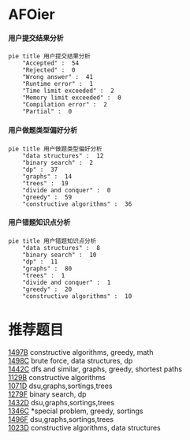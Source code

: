 # AFOier

<!-- tabs:start -->



#### **用户提交结果分析**

```mermaid
pie title 用户提交结果分析
    "Accepted" :  54
    "Rejected" :  0
    "Wrong answer" :  41
    "Runtime error" :  1
    "Time limit exceeded" :  2
    "Memory limit exceeded" :  0
    "Compilation error" :  2
    "Partial" :  0
```

#### **用户做题类型偏好分析**

```mermaid
pie title 用户做题类型偏好分析
    "data structures" :  12
    "binary search" :  2
    "dp" :  37
    "graphs" :  14
    "trees" :  19
    "divide and conquer" :  0
    "greedy" :  59
    "constructive algorithms" :  36
```
#### **用户错题知识点分析**

```mermaid
pie title 用户错题知识点分析
    "data structures" :  8
    "binary search" :  10
    "dp" :  11
    "graphs" :  80
    "trees" :  1
    "divide and conquer" :  1
    "greedy" :  20
    "constructive algorithms" :  10
```



<!-- tabs:end -->
# 推荐题目
[1497B](https://codeforces.com/contest/1497/problem/B)		constructive algorithms,
                        greedy,
                        math		  
[1498C](https://codeforces.com/contest/1498/problem/C)		brute force,
                        data structures,
                        dp		  
[1442C](https://codeforces.com/contest/1442/problem/C)		dfs and similar,
                        graphs,
                        greedy,
                        shortest paths		  
[1129B](https://codeforces.com/contest/1129/problem/B)		constructive algorithms		  
[1071D](https://codeforces.com/contest/1071/problem/D)		dsu,graphs,sortings,trees		  
[1279F](https://codeforces.com/contest/1279/problem/F)		binary search,
                        dp		  
[1432D](https://codeforces.com/contest/1432/problem/D)		dsu,graphs,sortings,trees		  
[1346C](https://codeforces.com/contest/1346/problem/C)		*special problem,
                        greedy,
                        sortings		  
[1496F](https://codeforces.com/contest/1496/problem/F)		dsu,graphs,sortings,trees		  
[1023D](https://codeforces.com/contest/1023/problem/D)		constructive algorithms,
                        data structures		  
